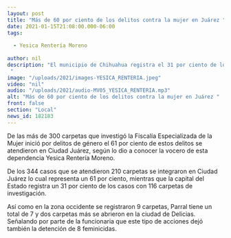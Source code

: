 ```yaml
---
layout: post
title: "Más de 60 por ciento de los delitos contra la mujer en Juárez "
date: 2021-01-15T21:08:00.000-06:00
tags:
  
  - Yesica Rentería Moreno
  
author: nil
description: "El municipio de Chihuahua registra el 31 por ciento de los casos. "
image: "/uploads/2021/images-YESICA_RENTERIA.jpeg"
video: "nil"
audio: "/uploads/2021/audio-MV05_YESICA_RENTERIA.mp3"
alt: "Más de 60 por ciento de los delitos contra la mujer en Juárez "
front: false
section: "Local"
news_id: 182183
---
```


De las más de 300 carpetas que investigó la Fiscalía Especializada de la Mujer inició por delitos de género el 61 por ciento de estos delitos se atendieron en Ciudad Juárez, según lo dio a conocer la vocero de esta dependencia Yesica Rentería Moreno.

De los 344 casos que se atendieron 210 carpetas se integraron en Ciudad Juárez lo cual representa un 61 por ciento, mientras que la capital del Estado registra un 31 por ciento de los casos con 116 carpetas de investigación.

Así como en la zona occidente se registraron 9 carpetas, Parral tiene un total de 7 y dos carpetas más se abrieron en la ciudad de Delicias. Señalando por parte de la funcionaria que este tipo de acciones dejó también la detención de 8 feminicidas.